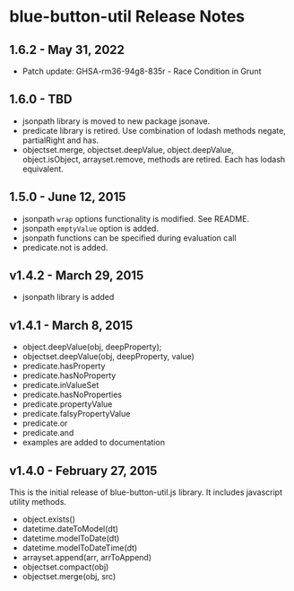 # blue-button-util Release Notes

## 1.6.2 - May 31, 2022

- Patch update: GHSA-rm36-94g8-835r - Race Condition in Grunt

## 1.6.0 - TBD

- jsonpath library is moved to new package jsonave.
- predicate library is retired.  Use combination of lodash methods negate, 
  partialRight and has.
- objectset.merge, objectset.deepValue, object.deepValue, object.isObject,
  arrayset.remove, methods are retired.  Each has lodash equivalent.

## 1.5.0 - June 12, 2015

- jsonpath `wrap` options functionality is modified.  See README.
- jsonpath `emptyValue` option is added.
- jsonpath functions can be specified during evaluation call
- predicate.not is added.

## v1.4.2 - March 29, 2015

- jsonpath library is added

## v1.4.1 - March 8, 2015

- object.deepValue(obj, deepProperty);
- objectset.deepValue(obj, deepProperty, value)
- predicate.hasProperty
- predicate.hasNoProperty
- predicate.inValueSet
- predicate.hasNoProperties
- predicate.propertyValue
- predicate.falsyPropertyValue
- predicate.or
- predicate.and
- examples are added to documentation

## v1.4.0 - February 27, 2015

This is the initial release of blue-button-util.js library.  It includes javascript utility methods.

- object.exists()
- datetime.dateToModel(dt)
- datetime.modelToDate(dt)
- datetime.modelToDateTime(dt)
- arrayset.append(arr, arrToAppend)
- objectset.compact(obj)
- objectset.merge(obj, src)
